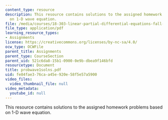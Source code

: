 ```yaml
---
content_type: resource
description: This resource contains solutions to the assigned homework problems based
  on 1-D wave equation.
file: /media/courses/18-303-linear-partial-differential-equations-fall-2006/fe84fae376caa45e920e58f5e57a5900_probwave1solns.pdf
file_type: application/pdf
learning_resource_types:
- Assignments
license: https://creativecommons.org/licenses/by-nc-sa/4.0/
ocw_type: OCWFile
parent_title: Assignments
parent_type: CourseSection
parent_uid: 521c6da8-15b1-0900-0e9b-dbea9f146bfd
resourcetype: Document
title: probwave1solns.pdf
uid: fe84fae3-76ca-a45e-920e-58f5e57a5900
video_files:
  video_thumbnail_file: null
video_metadata:
  youtube_id: null
---
```

This resource contains solutions to the assigned homework problems based on 1-D wave equation.